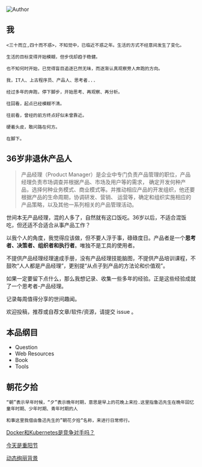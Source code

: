 ![Author](https://img.shields.io/badge/Author-subo-green)

## 我
```
<三十而立,四十而不惑>，不知觉中，已临近不惑之年。生活的方式不经意间发生了变化。

生活的目标变得开始模糊，但步伐却趋于稳健。

也不知何时开始，已觉得盲目追逐已然无味，而逐渐认真观察旁人奔跑的方向。

我，IT人、上古程序员、产品人、思考者...

经过多年的奔跑，停下脚步，开始思考、再观察、再分析。

往回看，起点已经模糊不清。

往前看，曾经的前方终点好似未曾靠近。

硬着头皮，敢问路在何方。

在脚下。
```
## 36岁非退休产品人

>产品经理（Product Manager）是企业中专门负责产品管理的职位，产品经理负责市场调查并根据产品、市场及用户等的需求，
确定开发何种产品，选择何种业务模式、商业模式等。并推动相应产品的开发组织，他还要根据产品的生命周期，协调研发、营销、
运营等，确定和组织实施相应的产品策略，以及其他一系列相关的产品管理活动。

世间本无产品经理，混的人多了，自然就有这口饭吃。36岁以后，不适合混饭吃，但还适不合适合从事产品工作？

以我个人的角度，我觉得应该做，但不要人浮于事，碌碌度日。产品者是一个**思考者、决策者、组织者和执行者**。唯独不是工具的使用者。

不提供产品经理经理速成手册，没有产品经理技能脑图，不提供产品培训课程，不鼓吹“人人都是产品经理”，更别提“从点子到产品的方法论和价值观”。

如果一定要留下点什么，那么我想记录、收集一些多年的经验。正是这些经验成就了一个思考者-产品经理。


记录每周值得分享的世间趣闻。

欢迎投稿，推荐或自荐文章/软件/资源，请提交 issue 。
## 本品纲目
- Question
- Web Resources
- Book
- Tools

## 朝花夕拾

```
“朝”表示早年时候，“夕”表示晚年时期，意思是早上的花晚上来捡.这里指鲁迅先生在晩年回忆童年时期、少年时期、青年时期的人

和事这里我借由鲁迅先生的”朝花夕拾“名称，来进行日常修行。

```

[Docker和Kubernetes是竞争对手吗？](https://www.docker.com/blog/top-questions-docker-kubernetes-competitors-or-together/)

[今天是重阳节](/docs/logs/20191007.md)

[动态绚丽背景]([https://wangyasai.github.io/designtools.html)
